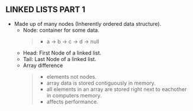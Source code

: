 **LINKED LISTS PART 1**
------------------------------------------------------------
* Made up of many nodes (Inherently ordered data structure).
    - Node: container for some data.
        >* a -> b -> c -> d -> null
    - Head: First Node of a linked list.
    - Tail: Last Node of a linked list.
    - Array difference
        >* elements not nodes. 
        >* array data is stored contiguously in memory.
        >* all elements in an array are stored right next to eachother in computers memory.
        >* affects performance.